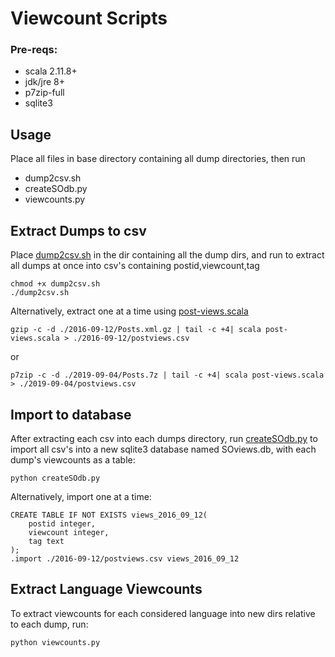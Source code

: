 # Viewcount Scripts

### Pre-reqs:
* scala 2.11.8+
* jdk/jre 8+
* p7zip-full
* sqlite3

## Usage

Place all files in base directory containing all dump directories, then run
* dump2csv.sh
* createSOdb.py
* viewcounts.py

## Extract Dumps to csv

Place [dump2csv.sh](./dump2csv.sh) in the dir containing all the dump dirs, and run to extract all dumps at once into csv's containing postid,viewcount,tag
```
chmod +x dump2csv.sh
./dump2csv.sh
```

Alternatively, extract one at a time using [post-views.scala](./post-views.scala)
```
gzip -c -d ./2016-09-12/Posts.xml.gz | tail -c +4| scala post-views.scala > ./2016-09-12/postviews.csv
```
or
```
p7zip -c -d ./2019-09-04/Posts.7z | tail -c +4| scala post-views.scala > ./2019-09-04/postviews.csv
```


## Import to database

After extracting each csv into each dumps directory, run [createSOdb.py](createSOdb.py) to import all csv's into a new sqlite3 database named SOviews.db, with each dump's viewcounts as a table:
```
python createSOdb.py
```

Alternatively, import one at a time:
```
CREATE TABLE IF NOT EXISTS views_2016_09_12(
    postid integer, 
    viewcount integer, 
    tag text
);
.import ./2016-09-12/postviews.csv views_2016_09_12
```


## Extract Language Viewcounts

To extract viewcounts for each considered language into new dirs relative to each dump, run:
```
python viewcounts.py
```